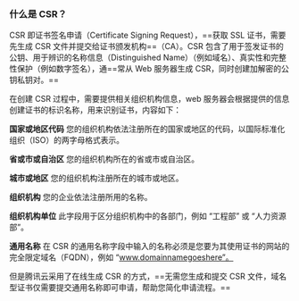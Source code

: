 ### 什么是 CSR？

CSR 即证书签名申请（Certificate Signing Request），==获取 SSL 证书，需要先生成 CSR 文件并提交给证书颁发机构==（CA）。CSR 包含了用于签发证书的公钥、用于辨识的名称信息（Distinguished Name）（例如域名）、真实性和完整性保护（例如数字签名），通==常从 Web 服务器生成 CSR，同时创建加解密的公钥私钥对。==

在创建 CSR 过程中，需要提供相关组织机构信息，web 服务器会根据提供的信息创建证书的标识名称，用来识别证书，内容如下：

**国家或地区代码** 您的组织机构依法注册所在的国家或地区的代码，以国际标准化组织（ISO）的两字母格式表示。

**省或市或自治区** 您的组织机构所在的省或市或自治区。

**城市或地区** 您的组织机构注册所在的城市或地区。

**组织机构** 您的企业依法注册所用的名称。

**组织机构单位** 此字段用于区分组织机构中的各部门，例如 “工程部” 或 “人力资源部”。

**通用名称** 在 CSR 的通用名称字段中输入的名称必须是您要为其使用证书的网站的完全限定域名（FQDN），例如 “www.domainnamegoeshere”。

但是腾讯云采用了在线生成 CSR 的方式，==无需您生成和提交 CSR 文件，域名型证书仅需要提交通用名称即可申请，帮助您简化申请流程。==